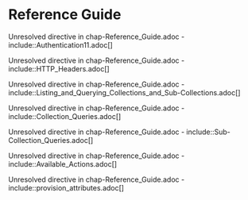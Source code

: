 # Reference Guide

Unresolved directive in chap-Reference\_Guide.adoc -
include::Authentication11.adoc\[\]

Unresolved directive in chap-Reference\_Guide.adoc -
include::HTTP\_Headers.adoc\[\]

Unresolved directive in chap-Reference\_Guide.adoc -
include::Listing\_and\_Querying\_Collections\_and\_Sub-Collections.adoc\[\]

Unresolved directive in chap-Reference\_Guide.adoc -
include::Collection\_Queries.adoc\[\]

Unresolved directive in chap-Reference\_Guide.adoc -
include::Sub-Collection\_Queries.adoc\[\]

Unresolved directive in chap-Reference\_Guide.adoc -
include::Available\_Actions.adoc\[\]

Unresolved directive in chap-Reference\_Guide.adoc -
include::provision\_attributes.adoc\[\]
